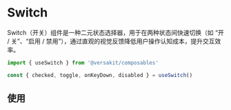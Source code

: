 # Switch

Switch（开关）组件是一种二元状态选择器，用于在两种状态间快速切换（如 “开 / 关”、“启用 / 禁用”），通过直观的视觉反馈降低用户操作认知成本，提升交互效率。

```TypeScript
import { useSwitch } from '@versakit/composables'

const { checked, toggle, onKeyDown, disabled } = useSwitch()
```

## 使用

<demo vue="./example/index.vue" />
